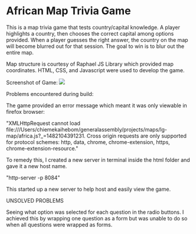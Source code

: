 # African Map Trivia Game

This is a map trivia game that tests country/capital knowledge. A player highlights a country, then chooses the correct capital among options provided. When a player guesses the right answer, 
the country on the map will become blurred out for that session. The goal to win is to blur out the
entire map.

Map structure is courtesy of Raphael JS Library which provided map coordinates.
HTML, CSS, and Javascript were used to develop the game.

Screenshot of Game:
<img src="Screenshot 2016-12-18 21.10.48">


Problems encountered during build:

The game provided an error message which meant it was only viewable in firefox browser:

"XMLHttpRequest cannot load file:///Users/chiemekaihebom/generalassembly/projects/maps/lg-map/africa.js?_=1482104391231. Cross origin requests are only supported for protocol schemes: http, data, chrome, chrome-extension, https, chrome-extension-resource."

To remedy this, I created a new server in terminal inside the html folder and gave it a new host name. 

"http-server -p 8084"

This started up a new server to help host and easily view the game. 

UNSOLVED PROBLEMS

Seeing what option was selected for each question in the radio buttons. I achieved this by wrapping
one question as a form but was unable to do so when all questions were wrapped as forms. 



